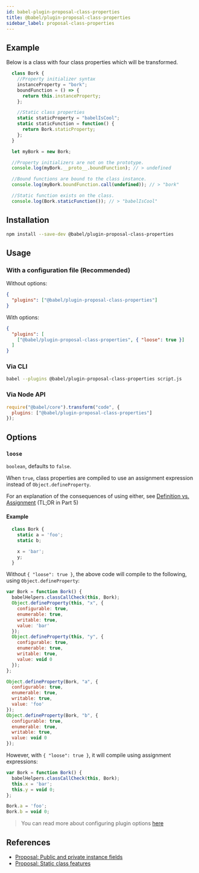 ```yaml
---
id: babel-plugin-proposal-class-properties
title: @babel/plugin-proposal-class-properties
sidebar_label: proposal-class-properties
---
```


## Example

Below is a class with four class properties which will be transformed.

```js
  class Bork {
    //Property initializer syntax
    instanceProperty = "bork";
    boundFunction = () => {
      return this.instanceProperty;
    };

    //Static class properties
    static staticProperty = "babelIsCool";
    static staticFunction = function() {
      return Bork.staticProperty;
    };
  }

  let myBork = new Bork;

  //Property initializers are not on the prototype.
  console.log(myBork.__proto__.boundFunction); // > undefined

  //Bound functions are bound to the class instance.
  console.log(myBork.boundFunction.call(undefined)); // > "bork"

  //Static function exists on the class.
  console.log(Bork.staticFunction()); // > "babelIsCool"
```


## Installation

```sh
npm install --save-dev @babel/plugin-proposal-class-properties
```

## Usage

### With a configuration file (Recommended)

Without options:

```json
{
  "plugins": ["@babel/plugin-proposal-class-properties"]
}
```

With options:

```json
{
  "plugins": [
    ["@babel/plugin-proposal-class-properties", { "loose": true }]
  ]
}
```

### Via CLI

```sh
babel --plugins @babel/plugin-proposal-class-properties script.js
```

### Via Node API

```javascript
require("@babel/core").transform("code", {
  plugins: ["@babel/plugin-proposal-class-properties"]
});
```

## Options

### `loose`

`boolean`, defaults to `false`.

When `true`, class properties are compiled to use an assignment expression instead of `Object.defineProperty`.

For an explanation of the consequences of using either, see [Definition vs. Assignment](http://2ality.com/2012/08/property-definition-assignment.html) (TL;DR in Part 5)

#### Example

```js
  class Bork {
    static a = 'foo';
    static b;

    x = 'bar';
    y;
  }
```

Without `{ "loose": true }`, the above code will compile to the following, using `Object.defineProperty`:

```js
var Bork = function Bork() {
  babelHelpers.classCallCheck(this, Bork);
  Object.defineProperty(this, "x", {
    configurable: true,
    enumerable: true,
    writable: true,
    value: 'bar'
  });
  Object.defineProperty(this, "y", {
    configurable: true,
    enumerable: true,
    writable: true,
    value: void 0
  });
};

Object.defineProperty(Bork, "a", {
  configurable: true,
  enumerable: true,
  writable: true,
  value: 'foo'
});
Object.defineProperty(Bork, "b", {
  configurable: true,
  enumerable: true,
  writable: true,
  value: void 0
});
```

However, with `{ "loose": true }`, it will compile using assignment expressions:

```js
var Bork = function Bork() {
  babelHelpers.classCallCheck(this, Bork);
  this.x = 'bar';
  this.y = void 0;
};

Bork.a = 'foo';
Bork.b = void 0;
```

> You can read more about configuring plugin options [here](https://babeljs.io/docs/en/plugins#plugin-options)

## References

* [Proposal: Public and private instance fields](https://github.com/tc39/proposal-class-fields)
* [Proposal: Static class features](https://github.com/tc39/proposal-static-class-features)
